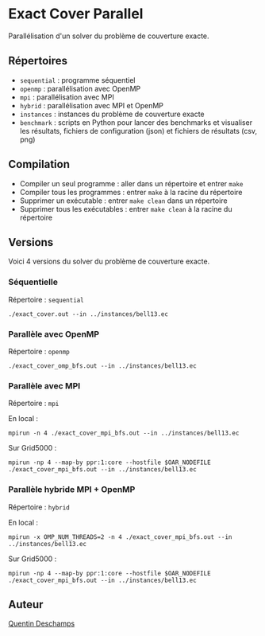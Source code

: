 # Exact Cover Parallel

Parallélisation d'un solver du problème de couverture exacte.

## Répertoires

- `sequential` : programme séquentiel
- `openmp` : parallélisation avec OpenMP
- `mpi` : parallélisation avec MPI
- `hybrid` : parallélisation avec MPI et OpenMP
- `instances` : instances du problème de couverture exacte
- `benchmark` : scripts en Python pour lancer des benchmarks et visualiser les résultats, fichiers de configuration (json) et fichiers de résultats (csv, png)

## Compilation

- Compiler un seul programme : aller dans un répertoire et entrer `make`
- Compiler tous les programmes :  entrer `make` à la racine du répertoire
- Supprimer un exécutable : entrer `make clean` dans un répertoire
- Supprimer tous les exécutables : entrer `make clean` à la racine du répertoire

## Versions

Voici 4 versions du solver du problème de couverture exacte.

### Séquentielle

Répertoire : `sequential`

```
./exact_cover.out --in ../instances/bell13.ec
```

### Parallèle avec OpenMP

Répertoire : `openmp`

```
./exact_cover_omp_bfs.out --in ../instances/bell13.ec
```

### Parallèle avec MPI

Répertoire : `mpi`

En local :
```
mpirun -n 4 ./exact_cover_mpi_bfs.out --in ../instances/bell13.ec
```
Sur Grid5000 :
```
mpirun -np 4 --map-by ppr:1:core --hostfile $OAR_NODEFILE ./exact_cover_mpi_bfs.out --in ../instances/bell13.ec
```


### Parallèle hybride MPI + OpenMP

Répertoire : `hybrid`

En local :
```
mpirun -x OMP_NUM_THREADS=2 -n 4 ./exact_cover_mpi_bfs.out --in ../instances/bell13.ec
```
Sur Grid5000 :
```
mpirun -np 4 --map-by ppr:1:core --hostfile $OAR_NODEFILE ./exact_cover_mpi_bfs.out --in ../instances/bell13.ec
```

## Auteur

[Quentin Deschamps](mailto:quentindeschamps18@gmail.com)
